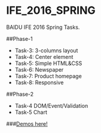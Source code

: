 # IFE_2016_SPRING
BAIDU IFE 2016 Spring Tasks.

##Phase-1
* Task-3: 3-columns layout  
* Task-4: Center element  
* Task-5: Simple HTML&CSS  
* Task-6: Newspaper  
* Task-7: Product homepage  
* Task-8: Responsive  

##Phase-2
* Task-4 DOM/Event/Validation
* Task-5 Chart  


###[Demos here!](http://zacbin9.github.io/IFE_2016_SPRING/)
